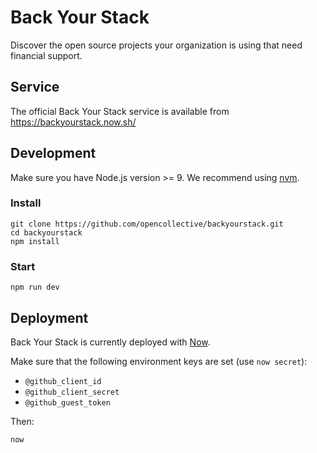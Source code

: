 # Back Your Stack

Discover the open source projects your organization is using that need financial support.

## Service

The official Back Your Stack service is available from https://backyourstack.now.sh/

## Development

Make sure you have Node.js version >= 9. We recommend using [nvm](https://github.com/creationix/nvm).

### Install

```
git clone https://github.com/opencollective/backyourstack.git
cd backyourstack
npm install
```

### Start

`npm run dev`

## Deployment

Back Your Stack is currently deployed with [Now](https://zeit.co/now).

Make sure that the following environment keys are set (use `now secret`):

 - `@github_client_id`
 - `@github_client_secret`
 - `@github_guest_token`

Then:

`now`
